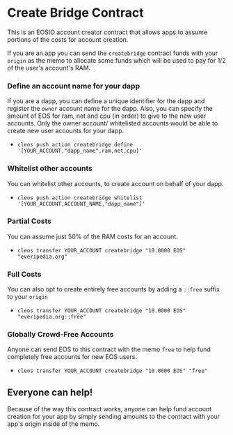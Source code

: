 # Create Bridge Contract

This is an EOSIO account creator contract that allows apps to assume portions of the costs for account creation.


If you are an app you can send the `createbridge` contract funds with your `origin` as the memo to allocate some funds which will be used to pay for 1/2 of the user's account's RAM.

### Define an account name for your dapp

If you are a dapp, you can define a unique identifier for the dapp and register the `owner` account name for the dapp. Also, you can specify the amount of EOS for ram, net and cpu (in order) to give to the new user accounts. Only the owner account/ whitelisted accounts would be able to create new user accounts for your dapp. 
- `cleos push action createbridge define '[YOUR_ACCOUNT,"dapp_name",ram,net,cpu]'`

### Whitelist other accounts

You can whitelist other accounts, to create account on behalf of your dapp.
-  `cleos push action createbridge whitelist '[YOUR_ACCOUNT,ACCOUNT_NAME,"dapp_name"]'`

### Partial Costs

You can assume just 50% of the RAM costs for an account.
- `cleos transfer YOUR_ACCOUNT createbridge "10.0000 EOS" "everipedia.org"`

### Full Costs

You can also opt to create entirely free accounts by adding a `::free` suffix to your `origin`
- `cleos transfer YOUR_ACCOUNT createbridge "10.0000 EOS" "everipedia.org::free"`

### Globally Crowd-Free Accounts

Anyone can send EOS to this contract with the memo `free` to help fund completely free accounts for new EOS users.
- `cleos transfer YOUR_ACCOUNT createbridge "10.0000 EOS" "free"`



## Everyone can help!

Because of the way this contract works, anyone can help fund account creation for your app by simply sending amounts
to the contract with your app's origin inside of the memo.
